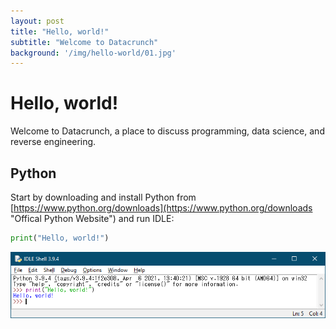 ```yaml
---
layout: post
title: "Hello, world!"
subtitle: "Welcome to Datacrunch"
background: '/img/hello-world/01.jpg'
---
```


# Hello, world!
Welcome to Datacrunch, a place to discuss programming, data science, and reverse engineering.

## Python
Start by downloading and install Python from [https://www.python.org/downloads](https://www.python.org/downloads "Offical Python Website") and run IDLE:
```python
print("Hello, world!")
```
![Hello, world](/img/hello-world/02.png)